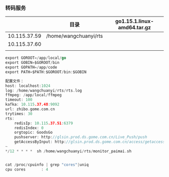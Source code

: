 





### 转码服务

|              | 目录                  | go1.15.1.linux-amd64.tar.gz |
| ------------ | --------------------- | --------------------------- |
| 10.115.37.59 | /home/wangchuanyi/rts |                             |
| 10.115.37.60 |                       |                             |
|              |                       |                             |

~~~go
export GOROOT=/app/local/go
export GOBIN=$GOROOT/bin
export GOPATH=/app/code
export PATH=$PATH:$GOROOT/bin:$GOBIN

配置文件：
host: localhost:1024
log: /home/wangchuanyi/rts/rts.log
ffmpeg: /app/local/ffmpeg
timeout: 100
kafka: 10.115.37.48:9092
url: zhibo.gome.com.cn
trytimes: 30
rts:
    redisIp: 10.115.37.51:6379
    redisIndex: 0
    orgtopic: GoodsGo
    pushserver: http://glsin.prod.ds.gome.com.cn/Live_Push/push
    getAccessByInput: http://glsin.prod.ds.gome.com.cn/access/getaccessbyinput
~
*/12 * * * *  sh /home/wangchuanyi/rts/monitor_paimai.sh


cat /proc/cpuinfo | grep "cores"|uniq
cpu cores       : 4

~~~

